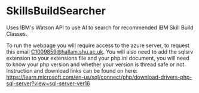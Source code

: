 # SkillsBuildSearcher
Uses IBM's Watson API to use AI to search for recommended IBM Skill Build Classes.

To run the webpage you will require access to the azure server, to request this email C1009859@hallam.shu.ac.uk.
You will also need to add the sqlsrv extension to your extensions file and your php.ini document,
you will need to know your php version and whether your version is thread safe or not.
Instruction and download links can be found on here: https://learn.microsoft.com/en-us/sql/connect/php/download-drivers-php-sql-server?view=sql-server-ver16
